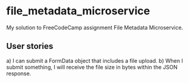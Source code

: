 # file_metadata_microservice
My solution to FreeCodeCamp assignment File Metadata Microservice.

## User stories
a) I can submit a FormData object that includes a file upload.
b) When I submit something, I will receive the file size in bytes within the JSON response.
